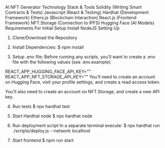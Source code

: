 AI NFT Generator
Technology Stack & Tools
Solidity (Writing Smart Contracts & Tests)
Javascript (React & Testing)
Hardhat (Development Framework)
Ethers.js (Blockchain Interaction)
React.js (Frontend Framework)
NFT.Storage (Connection to IPFS)
Hugging Face (AI Models)
Requirements For Initial Setup
Install NodeJS
Setting Up
1. Clone/Download the Repository
2. Install Dependencies:
$ npm install

3. Setup .env file:
Before running any scripts, you'll want to create a .env file with the following values (see .env.example):

REACT_APP_HUGGING_FACE_API_KEY=""
REACT_APP_NFT_STORAGE_API_KEY=""
You'll need to create an account on Hugging Face, visit your profile settings, and create a read access token.

You'll also need to create an account on NFT.Storage, and create a new API key.

4. Run tests
$ npx hardhat test

5. Start Hardhat node
$ npx hardhat node

6. Run deployment script
In a separate terminal execute: $ npx hardhat run ./scripts/deploy.js --network localhost

7. Start frontend
$ npm run start
